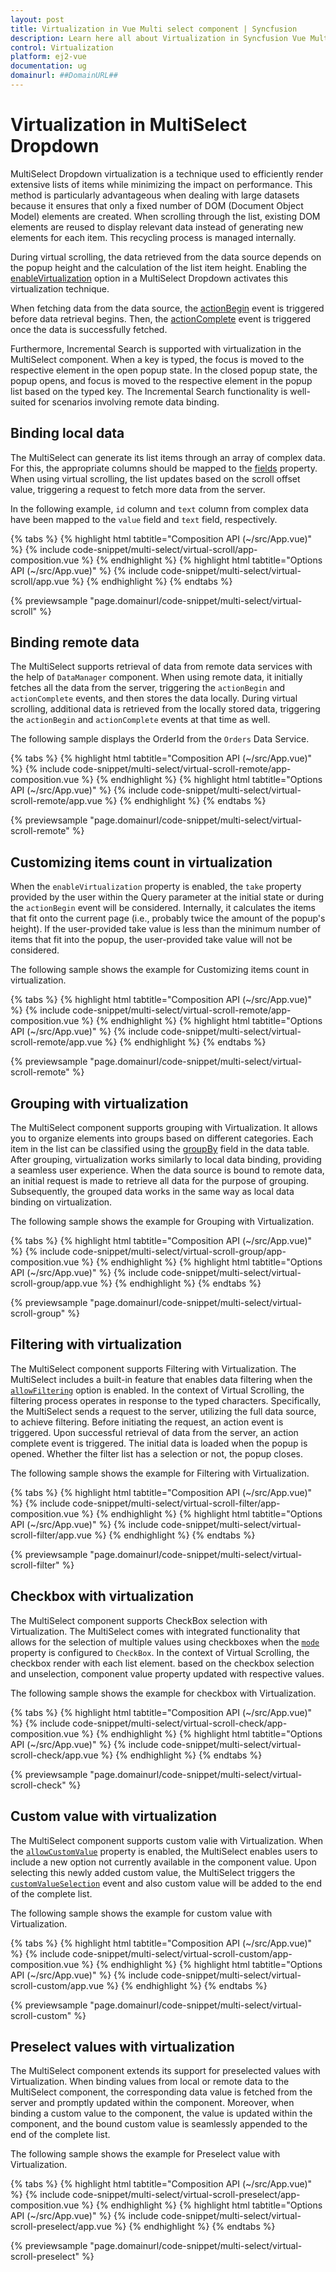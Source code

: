 ```yaml
---
layout: post
title: Virtualization in Vue Multi select component | Syncfusion
description: Learn here all about Virtualization in Syncfusion Vue Multi select component of Syncfusion Essential JS 2 and more.
control: Virtualization 
platform: ej2-vue
documentation: ug
domainurl: ##DomainURL##
---
```


# Virtualization in MultiSelect Dropdown

MultiSelect Dropdown virtualization is a technique used to efficiently render extensive lists of items while minimizing the impact on performance. This method is particularly advantageous when dealing with large datasets because it ensures that only a fixed number of DOM (Document Object Model) elements are created. When scrolling through the list, existing DOM elements are reused to display relevant data instead of generating new elements for each item. This recycling process is managed internally.

During virtual scrolling, the data retrieved from the data source depends on the popup height and the calculation of the list item height. Enabling the [enableVirtualization](../api/multi-select/#enableVirtualization) option in a MultiSelect Dropdown activates this virtualization technique.
 
When fetching data from the data source, the [actionBegin](../api/multi-select/#actionbegin) event is triggered before data retrieval begins. Then, the [actionComplete](../api/multi-select/#actioncomplete) event is triggered once the data is successfully fetched.

Furthermore, Incremental Search is supported with virtualization in the MultiSelect component. When a key is typed, the focus is moved to the respective element in the open popup state. In the closed popup state, the popup opens, and focus is moved to the respective element in the popup list based on the typed key. The Incremental Search functionality is well-suited for scenarios involving remote data binding.

## Binding local data

The MultiSelect can generate its list items through an array of complex data. For this, the appropriate columns should be mapped to the [fields](../api/multi-select/#fields) property. When using virtual scrolling, the list updates based on the scroll offset value, triggering a request to fetch more data from the server.

In the following example, `id` column and `text` column from complex data have been mapped to the `value` field and `text` field, respectively.

{% tabs %}
{% highlight html tabtitle="Composition API (~/src/App.vue)" %}
{% include code-snippet/multi-select/virtual-scroll/app-composition.vue %}
{% endhighlight %}
{% highlight html tabtitle="Options API (~/src/App.vue)" %}
{% include code-snippet/multi-select/virtual-scroll/app.vue %}
{% endhighlight %}
{% endtabs %}
        
{% previewsample "page.domainurl/code-snippet/multi-select/virtual-scroll" %}

## Binding remote data

The MultiSelect supports retrieval of data from remote data services with the help of `DataManager` component. When using remote data, it initially fetches all the data from the server, triggering the `actionBegin` and `actionComplete` events, and then stores the data locally. During virtual scrolling, additional data is retrieved from the locally stored data, triggering the `actionBegin` and `actionComplete` events at that time as well.

The following sample displays the OrderId from the `Orders` Data Service.

{% tabs %}
{% highlight html tabtitle="Composition API (~/src/App.vue)" %}
{% include code-snippet/multi-select/virtual-scroll-remote/app-composition.vue %}
{% endhighlight %}
{% highlight html tabtitle="Options API (~/src/App.vue)" %}
{% include code-snippet/multi-select/virtual-scroll-remote/app.vue %}
{% endhighlight %}
{% endtabs %}
        
{% previewsample "page.domainurl/code-snippet/multi-select/virtual-scroll-remote" %}


## Customizing items count in virtualization 

When the `enableVirtualization` property is enabled, the `take` property provided by the user within the Query parameter at the initial state or during the `actionBegin` event will be considered. Internally, it calculates the items that fit onto the current page (i.e., probably twice the amount of the popup's height). If the user-provided take value is less than the minimum number of items that fit into the popup, the user-provided take value will not be considered.

The following sample shows the example for Customizing items count in virtualization.

{% tabs %}
{% highlight html tabtitle="Composition API (~/src/App.vue)" %}
{% include code-snippet/multi-select/virtual-scroll-remote/app-composition.vue %}
{% endhighlight %}
{% highlight html tabtitle="Options API (~/src/App.vue)" %}
{% include code-snippet/multi-select/virtual-scroll-remote/app.vue %}
{% endhighlight %}
{% endtabs %}
        
{% previewsample "page.domainurl/code-snippet/multi-select/virtual-scroll-remote" %}

## Grouping with virtualization

The MultiSelect component supports grouping with Virtualization. It allows you to organize elements into groups based on different categories. Each item in the list can be classified using the [groupBy](../api/multi-select/#fields) field in the data table. After grouping, virtualization works similarly to local data binding, providing a seamless user experience. When the data source is bound to remote data, an initial request is made to retrieve all data for the purpose of grouping. Subsequently, the grouped data works in the same way as local data binding on virtualization. 

The following sample shows the example for Grouping with Virtualization. 

{% tabs %}
{% highlight html tabtitle="Composition API (~/src/App.vue)" %}
{% include code-snippet/multi-select/virtual-scroll-group/app-composition.vue %}
{% endhighlight %}
{% highlight html tabtitle="Options API (~/src/App.vue)" %}
{% include code-snippet/multi-select/virtual-scroll-group/app.vue %}
{% endhighlight %}
{% endtabs %}
        
{% previewsample "page.domainurl/code-snippet/multi-select/virtual-scroll-group" %}

## Filtering with virtualization

The MultiSelect component supports Filtering with Virtualization. The MultiSelect includes a built-in feature that enables data filtering when the [`allowFiltering`](../api/multi-select/#allowfiltering) option is enabled. In the context of Virtual Scrolling, the filtering process operates in response to the typed characters. Specifically, the MultiSelect sends a request to the server, utilizing the full data source, to achieve filtering. Before initiating the request, an action event is triggered. Upon successful retrieval of data from the server, an action complete event is triggered. The initial data is loaded when the popup is opened. Whether the filter list has a selection or not, the popup closes.

The following sample shows the example for Filtering with Virtualization.

{% tabs %}
{% highlight html tabtitle="Composition API (~/src/App.vue)" %}
{% include code-snippet/multi-select/virtual-scroll-filter/app-composition.vue %}
{% endhighlight %}
{% highlight html tabtitle="Options API (~/src/App.vue)" %}
{% include code-snippet/multi-select/virtual-scroll-filter/app.vue %}
{% endhighlight %}
{% endtabs %}
        
{% previewsample "page.domainurl/code-snippet/multi-select/virtual-scroll-filter" %}

## Checkbox with virtualization

The MultiSelect component supports CheckBox selection with Virtualization. The MultiSelect comes with integrated functionality that allows for the selection of multiple values using checkboxes when the [`mode`](../api/multi-select/#mode) property is configured to `CheckBox`. In the context of Virtual Scrolling, the checkbox render with each list element. based on the checkbox selection and unselection, component value property updated with respective values.

The following sample shows the example for checkbox with Virtualization.

{% tabs %}
{% highlight html tabtitle="Composition API (~/src/App.vue)" %}
{% include code-snippet/multi-select/virtual-scroll-check/app-composition.vue %}
{% endhighlight %}
{% highlight html tabtitle="Options API (~/src/App.vue)" %}
{% include code-snippet/multi-select/virtual-scroll-check/app.vue %}
{% endhighlight %}
{% endtabs %}
        
{% previewsample "page.domainurl/code-snippet/multi-select/virtual-scroll-check" %}

## Custom value with virtualization

The MultiSelect component supports custom valie with Virtualization. When the [`allowCustomValue`](../api/multi-select/#allowcustomvalue) property is enabled, the MultiSelect enables users to include a new option not currently available in the component value. Upon selecting this newly added custom value, the MultiSelect triggers the [`customValueSelection`](../api/multi-select/#customvalueselection) event and also custom value will be added to the end of the complete list.

The following sample shows the example for custom value with Virtualization.

{% tabs %}
{% highlight html tabtitle="Composition API (~/src/App.vue)" %}
{% include code-snippet/multi-select/virtual-scroll-custom/app-composition.vue %}
{% endhighlight %}
{% highlight html tabtitle="Options API (~/src/App.vue)" %}
{% include code-snippet/multi-select/virtual-scroll-custom/app.vue %}
{% endhighlight %}
{% endtabs %}
        
{% previewsample "page.domainurl/code-snippet/multi-select/virtual-scroll-custom" %}

## Preselect values with virtualization

The MultiSelect component extends its support for preselected values with Virtualization. When binding values from local or remote data to the MultiSelect component, the corresponding data value is fetched from the server and promptly updated within the component. Moreover, when binding a custom value to the component, the value is updated within the component, and the bound custom value is seamlessly appended to the end of the complete list.

The following sample shows the example for Preselect value with Virtualization.

{% tabs %}
{% highlight html tabtitle="Composition API (~/src/App.vue)" %}
{% include code-snippet/multi-select/virtual-scroll-preselect/app-composition.vue %}
{% endhighlight %}
{% highlight html tabtitle="Options API (~/src/App.vue)" %}
{% include code-snippet/multi-select/virtual-scroll-preselect/app.vue %}
{% endhighlight %}
{% endtabs %}
        
{% previewsample "page.domainurl/code-snippet/multi-select/virtual-scroll-preselect" %}
